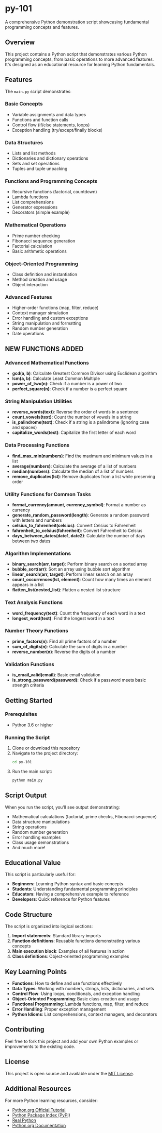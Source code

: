 # py-101

A comprehensive Python demonstration script showcasing fundamental programming concepts and features.

## Overview

This project contains a Python script that demonstrates various Python programming concepts, from basic operations to more advanced features. It's designed as an educational resource for learning Python fundamentals.

## Features

The `main.py` script demonstrates:

### Basic Concepts
- Variable assignments and data types
- Functions and function calls
- Control flow (if/else statements, loops)
- Exception handling (try/except/finally blocks)

### Data Structures
- Lists and list methods
- Dictionaries and dictionary operations
- Sets and set operations
- Tuples and tuple unpacking

### Functions and Programming Concepts
- Recursive functions (factorial, countdown)
- Lambda functions
- List comprehensions
- Generator expressions
- Decorators (simple example)

### Mathematical Operations
- Prime number checking
- Fibonacci sequence generation
- Factorial calculation
- Basic arithmetic operations

### Object-Oriented Programming
- Class definition and instantiation
- Method creation and usage
- Object interaction

### Advanced Features
- Higher-order functions (map, filter, reduce)
- Context manager simulation
- Error handling and custom exceptions
- String manipulation and formatting
- Random number generation
- Date operations

## NEW FUNCTIONS ADDED

### Advanced Mathematical Functions
- **gcd(a, b)**: Calculate Greatest Common Divisor using Euclidean algorithm
- **lcm(a, b)**: Calculate Least Common Multiple
- **power_of_two(n)**: Check if a number is a power of two
- **perfect_square(n)**: Check if a number is a perfect square

### String Manipulation Utilities
- **reverse_words(text)**: Reverse the order of words in a sentence
- **count_vowels(text)**: Count the number of vowels in a string
- **is_palindrome(text)**: Check if a string is a palindrome (ignoring case and spaces)
- **capitalize_words(text)**: Capitalize the first letter of each word

### Data Processing Functions
- **find_max_min(numbers)**: Find the maximum and minimum values in a list
- **average(numbers)**: Calculate the average of a list of numbers
- **median(numbers)**: Calculate the median of a list of numbers
- **remove_duplicates(lst)**: Remove duplicates from a list while preserving order

### Utility Functions for Common Tasks
- **format_currency(amount, currency_symbol)**: Format a number as currency
- **generate_random_password(length)**: Generate a random password with letters and numbers
- **celsius_to_fahrenheit(celsius)**: Convert Celsius to Fahrenheit
- **fahrenheit_to_celsius(fahrenheit)**: Convert Fahrenheit to Celsius
- **days_between_dates(date1, date2)**: Calculate the number of days between two dates

### Algorithm Implementations
- **binary_search(arr, target)**: Perform binary search on a sorted array
- **bubble_sort(arr)**: Sort an array using bubble sort algorithm
- **linear_search(arr, target)**: Perform linear search on an array
- **count_occurrences(lst, element)**: Count how many times an element appears in a list
- **flatten_list(nested_list)**: Flatten a nested list structure

### Text Analysis Functions
- **word_frequency(text)**: Count the frequency of each word in a text
- **longest_word(text)**: Find the longest word in a text

### Number Theory Functions
- **prime_factors(n)**: Find all prime factors of a number
- **sum_of_digits(n)**: Calculate the sum of digits in a number
- **reverse_number(n)**: Reverse the digits of a number

### Validation Functions
- **is_email_valid(email)**: Basic email validation
- **is_strong_password(password)**: Check if a password meets basic strength criteria

## Getting Started

### Prerequisites

- Python 3.6 or higher

### Running the Script

1. Clone or download this repository
2. Navigate to the project directory:
   ```bash
   cd py-101
   ```
3. Run the main script:
   ```bash
   python main.py
   ```

## Script Output

When you run the script, you'll see output demonstrating:

- Mathematical calculations (factorial, prime checks, Fibonacci sequence)
- Data structure manipulations
- String operations
- Random number generation
- Error handling examples
- Class usage demonstrations
- And much more!

## Educational Value

This script is particularly useful for:

- **Beginners**: Learning Python syntax and basic concepts
- **Students**: Understanding fundamental programming principles
- **Educators**: Having a comprehensive example to reference
- **Developers**: Quick reference for Python features

## Code Structure

The script is organized into logical sections:

1. **Import statements**: Standard library imports
2. **Function definitions**: Reusable functions demonstrating various concepts
3. **Main execution block**: Examples of all features in action
4. **Class definitions**: Object-oriented programming examples

## Key Learning Points

- **Functions**: How to define and use functions effectively
- **Data Types**: Working with numbers, strings, lists, dictionaries, and sets
- **Control Flow**: Using loops, conditionals, and exception handling
- **Object-Oriented Programming**: Basic class creation and usage
- **Functional Programming**: Lambda functions, map, filter, and reduce
- **Error Handling**: Proper exception management
- **Python Idioms**: List comprehensions, context managers, and decorators

## Contributing

Feel free to fork this project and add your own Python examples or improvements to the existing code.

## License

This project is open source and available under the [MIT License](LICENSE).

## Additional Resources

For more Python learning resources, consider:

- [Python.org Official Tutorial](https://docs.python.org/3/tutorial/)
- [Python Package Index (PyPI)](https://pypi.org/)
- [Real Python](https://realpython.com/)
- [Python.org Documentation](https://docs.python.org/)
